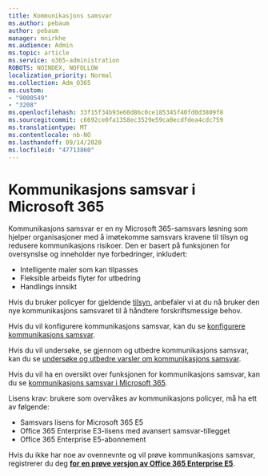 ```yaml
---
title: Kommunikasjons samsvar
ms.author: pebaum
author: pebaum
manager: mnirkhe
ms.audience: Admin
ms.topic: article
ms.service: o365-administration
ROBOTS: NOINDEX, NOFOLLOW
localization_priority: Normal
ms.collection: Adm_O365
ms.custom:
- "9000549"
- "3208"
ms.openlocfilehash: 33f15f34b93e60d86c0ce185345f40fd0d3809f8
ms.sourcegitcommit: c6692ce0fa1358ec3529e59ca0ecdfdea4cdc759
ms.translationtype: MT
ms.contentlocale: nb-NO
ms.lasthandoff: 09/14/2020
ms.locfileid: "47713860"
---
```

# <a name="communication-compliance-in-microsoft-365"></a>Kommunikasjons samsvar i Microsoft 365

Kommunikasjons samsvar er en ny Microsoft 365-samsvars løsning som hjelper organisasjoner med å imøtekomme samsvars kravene til tilsyn og redusere kommunikasjons risikoer. Den er basert på funksjonen for oversynslse og inneholder nye forbedringer, inkludert:

- Intelligente maler som kan tilpasses
- Fleksible arbeids flyter for utbedring
- Handlings innsikt

Hvis du bruker policyer for gjeldende [tilsyn](https://docs.microsoft.com/microsoft-365/compliance/supervision-policies), anbefaler vi at du nå bruker den nye kommunikasjons samsvaret til å håndtere forskriftsmessige behov.

Hvis du vil konfigurere kommunikasjons samsvar, kan du se [konfigurere kommunikasjons samsvar](https://docs.microsoft.com/microsoft-365/compliance/communication-compliance-configure).

Hvis du vil undersøke, se gjennom og utbedre kommunikasjons samsvar, kan du se [undersøke og utbedre varsler om kommunikasjons samsvar](https://docs.microsoft.com/microsoft-365/compliance/communication-compliance-investigate-remediate).

Hvis du vil ha en oversikt over funksjonen for kommunikasjons samsvar, kan du se [kommunikasjons samsvar i Microsoft 365](https://docs.microsoft.com/microsoft-365/compliance/communication-compliance).

Lisens krav: brukere som overvåkes av kommunikasjons policyer, må ha ett av følgende:

- Samsvars lisens for Microsoft 365 E5
- Office 365 Enterprise E3-lisens med avansert samsvar-tillegget
- Office 365 Enterprise E5-abonnement

Hvis du ikke har noe av ovennevnte og vil prøve kommunikasjons samsvar, registrerer du deg **[for en prøve versjon av Office 365 Enterprise E5](https://go.microsoft.com/fwlink/p/?LinkID=698279)**.